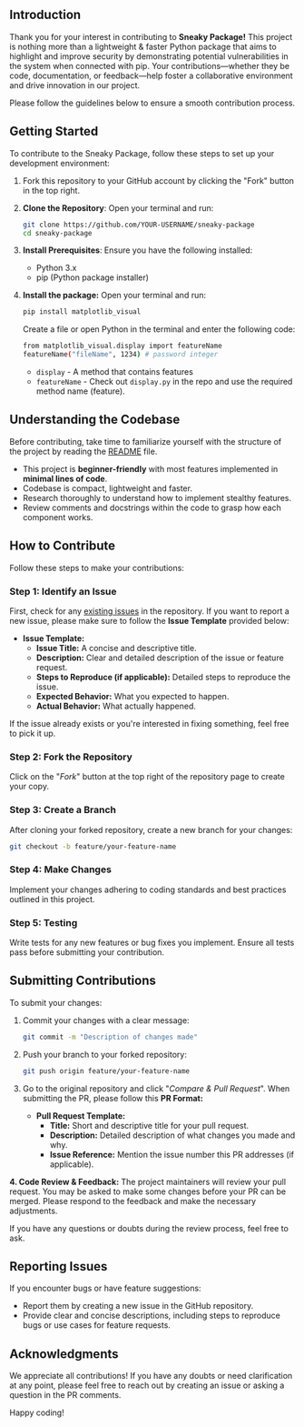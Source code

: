 ## Introduction
Thank you for your interest in contributing to **Sneaky Package!** This project is nothing more than a lightweight & faster Python package that aims to highlight and improve security by demonstrating potential vulnerabilities in the system when connected with pip. Your contributions—whether they be code, documentation, or feedback—help foster a collaborative environment and drive innovation in our project.

Please follow the guidelines below to ensure a smooth contribution process.

## Getting Started
To contribute to the Sneaky Package, follow these steps to set up your development environment:

1. Fork this repository to your GitHub account by clicking the "Fork" button in the top right.

2. **Clone the Repository**:
   Open your terminal and run:
   ```bash
   git clone https://github.com/YOUR-USERNAME/sneaky-package
   cd sneaky-package
   ```

3. **Install Prerequisites**:
   Ensure you have the following installed:
   - Python 3.x
   - pip (Python package installer)

4. **Install the package:**
   Open your terminal and run:
   ```bash
   pip install matplotlib_visual
   ```  

   Create a file or open Python in the terminal and enter the following code:
   ```bash
   from matplotlib_visual.display import featureName  
   featureName("fileName", 1234) # password integer
   ```  

      - `display` - A method that contains features  
      - `featureName` - Check out `display.py` in the repo and use the required method name (feature).

## Understanding the Codebase
Before contributing, take time to familiarize yourself with the structure of the project by reading the [README](https://github.com/AmateursLeague/sneaky-package/blob/main/README.md) file. 
   - This project is **beginner-friendly** with most features implemented in **minimal lines of code**.
   - Codebase is compact, lightweight and faster.  
   - Research thoroughly to understand how to implement stealthy features.
   - Review comments and docstrings within the code to grasp how each component works.

## How to Contribute
Follow these steps to make your contributions:

### Step 1: Identify an Issue
First, check for any [existing issues](https://github.com/AmateursLeague/sneaky-package/issues) in the repository. If you want to report a new issue, please make sure to follow the **Issue Template** provided below:

   - **Issue Template:**
      - **Issue Title:** A concise and descriptive title.
      - **Description:** Clear and detailed description of the issue or feature request.
      - **Steps to Reproduce (if applicable):** Detailed steps to reproduce the issue.
      - **Expected Behavior:** What you expected to happen.
      - **Actual Behavior:** What actually happened.

If the issue already exists or you're interested in fixing something, feel free to pick it up.

### Step 2: Fork the Repository
   Click on the "_Fork_" button at the top right of the repository page to create your copy.

### Step 3: Create a Branch
   After cloning your forked repository, create a new branch for your changes:
   ```bash
   git checkout -b feature/your-feature-name
   ```

### Step 4: Make Changes
   Implement your changes adhering to coding standards and best practices outlined in this project.

### Step 5: Testing
   Write tests for any new features or bug fixes you implement. Ensure all tests pass before submitting your contribution.

## Submitting Contributions
To submit your changes:

1. Commit your changes with a clear message:
   ```bash
   git commit -m "Description of changes made"
   ```

2. Push your branch to your forked repository:
   ```bash
   git push origin feature/your-feature-name
   ```

3. Go to the original repository and click "_Compare & Pull Request_". When submitting the PR, please follow this **PR Format:**

   - **Pull Request Template:**
      - **Title:** Short and descriptive title for your pull request.
      - **Description:** Detailed description of what changes you made and why.
      - **Issue Reference:** Mention the issue number this PR addresses (if applicable).

**4. Code Review & Feedback:**
The project maintainers will review your pull request. You may be asked to make some changes before your PR can be merged. Please respond to the feedback and make the necessary adjustments.

If you have any questions or doubts during the review process, feel free to ask.

## Reporting Issues
If you encounter bugs or have feature suggestions:

- Report them by creating a new issue in the GitHub repository.
- Provide clear and concise descriptions, including steps to reproduce bugs or use cases for feature requests.

## Acknowledgments
We appreciate all contributions! If you have any doubts or need clarification at any point, please feel free to reach out by creating an issue or asking a question in the PR comments.

Happy coding!
